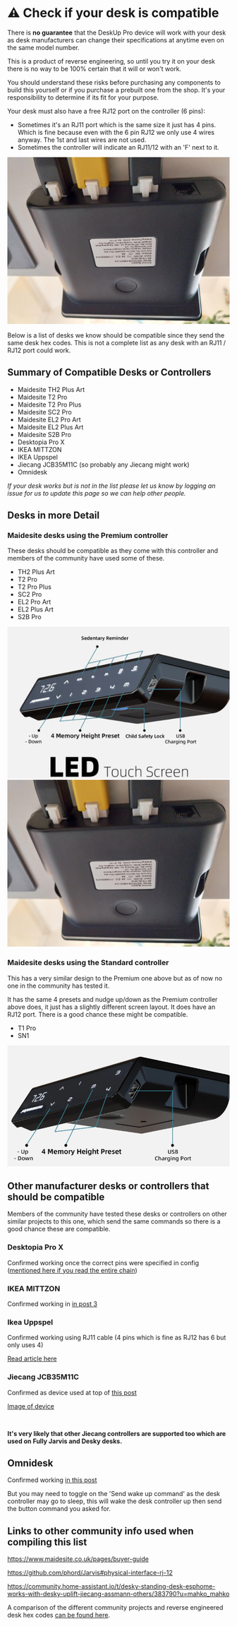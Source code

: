 # ⚠️ Check if your desk is compatible
There is **no guarantee** that the DeskUp Pro device will work with your desk as desk manufacturers can change their specifications at anytime even on the same model number.

This is a product of reverse engineering, so until you try it on your desk there is no way to be 100% certain that it will or won't work.

You should understand these risks before purchasing any components to build this yourself or if you purchase a prebuilt one from the shop. It's your responsibility to determine if its fit for your purpose. 

Your desk must also have a free RJ12 port on the controller (6 pins):
- Sometimes it's an RJ11 port which is the same size it just has 4 pins. Which is fine because even with the 6 pin RJ12 we only use 4 wires anyway. The 1st and last wires are not used.
- Sometimes the controller will indicate an RJ11/12 with an 'F' next to it.

![](images/MaidsiteDeskControlBox-Back.jpg)

Below is a list of desks we know should be compatible since they send the same desk hex codes. This is not a complete list as any desk with an RJ11 / RJ12 port could work.

## Summary of Compatible Desks or Controllers
- Maidesite TH2 Plus Art
- Maidesite T2 Pro
- Maidesite T2 Pro Plus
- Maidesite SC2 Pro
- Maidesite EL2 Pro Art
- Maidesite EL2 Plus Art
- Maidesite S2B Pro
- Desktopia Pro X
- IKEA MITTZON
- IKEA Uppspel
- Jiecang JCB35M11C (so probably any Jiecang might work)
- Omnidesk
 
_If your desk works but is not in the list please let us know by logging an issue for us to update this page so we can help other people._

## Desks in more Detail

### Maidesite desks using the Premium controller 
These desks should be compatible as they come with this controller and members of the community have used some of these.

- TH2 Plus Art
- T2 Pro
- T2 Pro Plus
- SC2 Pro
- EL2 Pro Art
- EL2 Plus Art
- S2B Pro

![](images/MaidesiteDeskControlBox-Premium.png)
![](images/MaidsiteDeskControlBox-Back.jpg)


### Maidesite desks using the Standard controller
This has a very similar design to the Premium one above but as of now no one in the community has tested it. 

It has the same 4 presets and nudge up/down as the Premium controller above does, it just has a slightly different screen layout. It does have an RJ12 port. There is a good chance these might be compatible.

- T1 Pro
- SN1

![](images/MaidesiteDeskControlBox-standard.png)


## Other manufacturer desks or controllers that should be compatible
Members of the community have tested these desks or controllers on other similar projects to this one, which send the same commands so there is a good chance these are compatible.


### Desktopia Pro X
Confirmed working once the correct pins were specified in config (<a href="https://community.home-assistant.io/t/desky-standing-desk-esphome-works-with-desky-uplift-jiecang-assmann-others/383790/420">mentioned here if you read the entire chain</a>)


### IKEA MITTZON

Confirmed working in <a href="https://github.com/phord/Jarvis/issues/33">in post 3</a>


### Ikea Uppspel
Confirmed working using RJ11 cable (4 pins which is fine as RJ12 has 6 but only uses 4)

<a href="https://community.home-assistant.io/t/desky-standing-desk-esphome-works-with-desky-uplift-jiecang-assmann-others/383790/443">Read article here</a>


### Jiecang JCB35M11C
  
Confirmed as device used at top of 
<a href="https://github.com/Rocka84/esphome_components/blob/a083c17882361c58071b85d45587c410582cda75/components/jiecang_desk_controller">this post</a>

<a href="https://www.jiecang.com/product/jcb35m11c.html">Image of device</a>

<br />

**It's very likely that other Jiecang controllers are supported too which are used on Fully Jarvis and Desky desks.**


## Omnidesk
Confirmed working <a href="https://community.home-assistant.io/t/desky-standing-desk-esphome-works-with-desky-uplift-jiecang-assmann-others/383790/449">in this post</a>

But you may need to toggle on the 'Send wake up command' as the desk controller may go to sleep, this will wake the desk controller up then send the button command you asked for.


## Links to other community info used when compiling this list
<a href="https://www.maidesite.co.uk/pages/buyer-guide">https://www.maidesite.co.uk/pages/buyer-guide</a>

<a href="https://github.com/phord/Jarvis#physical-interface-rj-12">https://github.com/phord/Jarvis#physical-interface-rj-12</a>

<a href="https://community.home-assistant.io/t/desky-standing-desk-esphome-works-with-desky-uplift-jiecang-assmann-others/383790?u=mahko_mahko">https://community.home-assistant.io/t/desky-standing-desk-esphome-works-with-desky-uplift-jiecang-assmann-others/383790?u=mahko_mahko</a>

A comparison of the different community projects and reverse engineered desk hex codes [can be found here](/docs/diy/desk-hex-codes.md).

